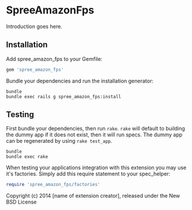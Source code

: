 SpreeAmazonFps
==============

Introduction goes here.

Installation
------------

Add spree_amazon_fps to your Gemfile:

```ruby
gem 'spree_amazon_fps'
```

Bundle your dependencies and run the installation generator:

```shell
bundle
bundle exec rails g spree_amazon_fps:install
```

Testing
-------

First bundle your dependencies, then run `rake`. `rake` will default to building the dummy app if it does not exist, then it will run specs. The dummy app can be regenerated by using `rake test_app`.

```shell
bundle
bundle exec rake
```

When testing your applications integration with this extension you may use it's factories.
Simply add this require statement to your spec_helper:

```ruby
require 'spree_amazon_fps/factories'
```

Copyright (c) 2014 [name of extension creator], released under the New BSD License
